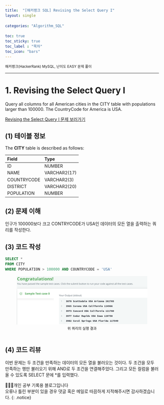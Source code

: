 ```yaml
---
title:  "[해커랭크 SQL] Revising the Select Query I"
layout: single

categories: "Algorithm_SQL"

toc: true
toc_sticky: true
toc_label : "목차"
toc_icon: "bars"
---
```


<small>해커랭크(HackerRank) MySQL, 난이도 EASY 문제 풀이</small>

***

# 1. Revising the Select Query I
Query all columns for all American cities in the CITY table with populations larger than 100000. The CountryCode for America is USA.

[Revising the Select Query I 문제 보러가기](https://www.hackerrank.com/challenges/revising-the-select-query/problem?isFullScreen=true)

## (1) 테이블 정보
The **CITY** table is described as follows:

|Field|Type|
|:----|:---|
|ID| NUMBER|
|NAME| VARCHAR2(17)|
|COUNTRYCODE| VARCHAR2(3)|
|DISTRICT| VARCHAR2(20)|
|POPULATION |NUMBER|

## (2) 문제 이해
인구가 100000보다 크고 CONTRYCODE가 USA인 데이터의 모든 열을 출력하는 쿼리를 작성한다.

## (3) 코드 작성
```sql
SELECT *
FROM CITY 
WHERE POPULATION > 100000 AND COUNTRYCODE = 'USA'
```

<div style="text-align : center;">
<img src="/assets/images/sql/hackerrank/hackerrank_mysql_5.png" width="85%">
</div>
<center><small>위 쿼리의 실행 결과</small></center>

<br>

## (4) 코드 리뷰
이번 문제는 두 조건을 만족하는 데이터의 모든 열을 불러오는 것이다. 두 조건을 모두 만족하는 행만 불러오기 위해 AND로 두 조건을 연결해주었다. 그리고 모든 컬럼을 불러올 수 있도록 SELECT 문에 *를 입력했다.

👩🏻‍💻개인 공부 기록용 블로그입니다
<br>오류나 틀린 부분이 있을 경우 댓글 혹은 메일로 따끔하게 지적해주시면 감사하겠습니다.
{: .notice}